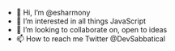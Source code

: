 - 👋 Hi, I’m @esharmony
- 👀 I’m interested in all things JavaScript
- 💞️ I’m looking to collaborate on, open to ideas 
- 📫 How to reach me Twitter @DevSabbatical 

<!---
esharmony/esharmony is a ✨ special ✨ repository because its `README.md` (this file) appears on your GitHub profile.
You can click the Preview link to take a look at your changes.
--->
